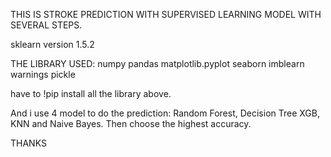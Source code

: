 THIS IS STROKE PREDICTION WITH SUPERVISED LEARNING MODEL WITH SEVERAL STEPS.

sklearn version 1.5.2

THE LIBRARY USED: numpy pandas matplotlib.pyplot seaborn imblearn warnings pickle

have to !pip install all the library above.

And i use 4 model to do the prediction: Random Forest, Decision Tree XGB, KNN and Naive Bayes. Then choose the highest accuracy.

THANKS
